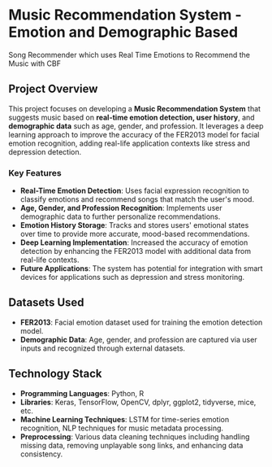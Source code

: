 # Music Recommendation System - Emotion and Demographic Based
Song Recommender which uses Real Time Emotions to Recommend the Music with CBF
## Project Overview
This project focuses on developing a **Music Recommendation System** that suggests music based on **real-time emotion detection, user history**, and **demographic data** such as age, gender, and profession. It leverages a deep learning approach to improve the accuracy of the FER2013 model for facial emotion recognition, adding real-life application contexts like stress and depression detection.

### Key Features
- **Real-Time Emotion Detection**: Uses facial expression recognition to classify emotions and recommend songs that match the user's mood.
- **Age, Gender, and Profession Recognition**: Implements user demographic data to further personalize recommendations.
- **Emotion History Storage**: Tracks and stores users' emotional states over time to provide more accurate, mood-based recommendations.
- **Deep Learning Implementation**: Increased the accuracy of emotion detection by enhancing the FER2013 model with additional data from real-life contexts.
- **Future Applications**: The system has potential for integration with smart devices for applications such as depression and stress monitoring.

## Datasets Used
- **FER2013**: Facial emotion dataset used for training the emotion detection model.
- **Demographic Data**: Age, gender, and profession are captured via user inputs and recognized through external datasets.

## Technology Stack
- **Programming Languages**: Python, R
- **Libraries**: Keras, TensorFlow, OpenCV, dplyr, ggplot2, tidyverse, mice, etc.
- **Machine Learning Techniques**: LSTM for time-series emotion recognition, NLP techniques for music metadata processing.
- **Preprocessing**: Various data cleaning techniques including handling missing data, removing unplayable song links, and enhancing data consistency.
